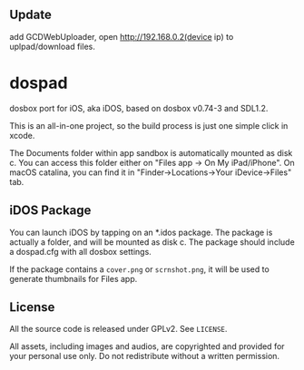 

## Update

add GCDWebUploader, open http://192.168.0.2(device ip) to uplpad/download files.


dospad
======

dosbox port for iOS, aka iDOS, based on dosbox v0.74-3 and SDL1.2.

This is an all-in-one project, so the build process is just one simple click in xcode.

The Documents folder within app sandbox is automatically mounted as disk c. You can access this folder either on "Files app -> On My iPad/iPhone".
On macOS catalina, you can find it in "Finder->Locations->Your iDevice->Files" tab.

## iDOS Package

You can launch iDOS by tapping on an *.idos package.
The package is actually a folder, and will be mounted as disk c.
The package should include a dospad.cfg with all dosbox settings.

If the package contains a `cover.png` or `scrnshot.png`, it will be used to generate thumbnails for Files app.

## License

All the source code is released under GPLv2. See `LICENSE`.

All assets, including images and audios, are copyrighted and provided for your personal use only. Do not redistribute without a written permission.
